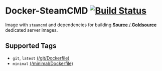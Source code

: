 # Docker-SteamCMD [![Build Status](https://travis-ci.org/theohbrothers/docker-steamcmd.svg?branch=github)](https://travis-ci.org/theohbrothers/docker-steamcmd)

Image with `steamcmd` and dependencies for building [**Source** / **Goldsource**](https://github.com/theohbrothers/docker-sourceservers) dedicated server images.

## Supported Tags

* `git`, `latest` [(/git/Dockerfile)](https://github.com/theohbrothers/docker-steamcmd/blob/github/git/Dockerfile)
* `minimal` [(/minimal/Dockerfile)](https://github.com/theohbrothers/docker-steamcmd/blob/github/minimal/Dockerfile)
